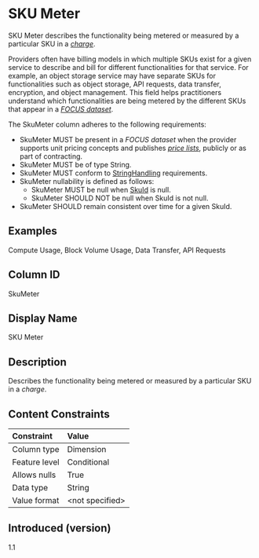 # SKU Meter

SKU Meter describes the functionality being metered or measured by a particular SKU in a [*charge*](#glossary:charge).

Providers often have billing models in which multiple SKUs exist for a given service to describe and bill for different functionalities for that service. For example, an object storage service may have separate SKUs for functionalities such as object storage, API requests, data transfer, encryption, and object management. This field helps practitioners understand which functionalities are being metered by the different SKUs that appear in a [*FOCUS dataset*](#glossary:FOCUS-dataset).

The SkuMeter column adheres to the following requirements:

* SkuMeter MUST be present in a *FOCUS dataset* when the provider supports unit pricing concepts and publishes [*price lists*](#glossary:price-list), publicly or as part of contracting.
* SkuMeter MUST be of type String.
* SkuMeter MUST conform to [StringHandling](#stringhandling) requirements.
* SkuMeter nullability is defined as follows:
  * SkuMeter MUST be null when [SkuId](#skuid) is null.
  * SkuMeter SHOULD NOT be null when SkuId is not null.
* SkuMeter SHOULD remain consistent over time for a given SkuId.

## Examples

Compute Usage, Block Volume Usage, Data Transfer, API Requests

## Column ID

SkuMeter

## Display Name

SKU Meter

## Description

Describes the functionality being metered or measured by a particular SKU in a *charge*.

## Content Constraints

|    Constraint   |      Value       |
|:----------------|:-----------------|
| Column type     | Dimension        |
| Feature level   | Conditional      |
| Allows nulls    | True             |
| Data type       | String           |
| Value format    | \<not specified> |

## Introduced (version)

1.1
